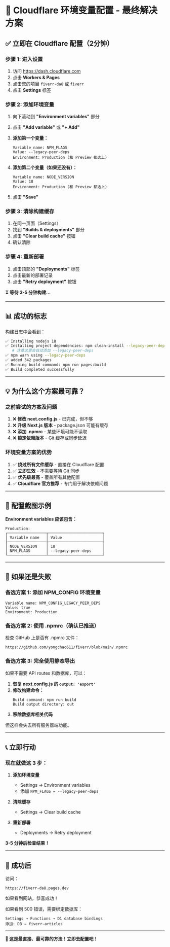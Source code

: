 # 🎯 Cloudflare 环境变量配置 - 最终解决方案

## ✅ 立即在 Cloudflare 配置（2分钟）

### 步骤 1: 进入设置

1. 访问 https://dash.cloudflare.com
2. 点击 **Workers & Pages**
3. 点击您的项目 `fiverr-da8` 或 `fiverr`
4. 点击 **Settings** 标签

### 步骤 2: 添加环境变量

1. 向下滚动到 **"Environment variables"** 部分
2. 点击 **"Add variable"** 或 **"+ Add"**

3. **添加第一个变量：**
   ```
   Variable name: NPM_FLAGS
   Value: --legacy-peer-deps
   Environment: Production (和 Preview 都选上)
   ```

4. **添加第二个变量（如果还没有）：**
   ```
   Variable name: NODE_VERSION
   Value: 18
   Environment: Production (和 Preview 都选上)
   ```

5. 点击 **"Save"**

### 步骤 3: 清除构建缓存

1. 在同一页面（Settings）
2. 找到 **"Builds & deployments"** 部分
3. 点击 **"Clear build cache"** 按钮
4. 确认清除

### 步骤 4: 重新部署

1. 点击顶部的 **"Deployments"** 标签
2. 点击最新的部署记录
3. 点击 **"Retry deployment"** 按钮

⏳ **等待 3-5 分钟构建...**

---

## 📊 成功的标志

构建日志中会看到：

```bash
✅ Installing nodejs 18
✅ Installing project dependencies: npm clean-install --legacy-peer-deps --progress=false
   # 注意这里会自动添加 --legacy-peer-deps
✅ npm warn using --legacy-peer-deps
✅ added 342 packages
✅ Running build command: npm run pages:build
✅ Build completed successfully
```

---

## 💡 为什么这个方案最可靠？

### 之前尝试的方案及问题

1. ❌ **修改 next.config.js** - 已完成，但不够
2. ❌ **升级 Next.js 版本** - package.json 可能有缓存
3. ❌ **添加 .npmrc** - 某些环境可能不读取
4. ❌ **锁定依赖版本** - Git 缓存或同步延迟

### 环境变量方案的优势

1. ✅ **绕过所有文件缓存** - 直接在 Cloudflare 配置
2. ✅ **立即生效** - 不需要等待 Git 同步
3. ✅ **优先级最高** - 覆盖所有其他配置
4. ✅ **Cloudflare 官方推荐** - 专门用于解决依赖问题

---

## 🎯 配置截图示例

**Environment variables 应该包含：**

```
Production:
┌─────────────────┬────────────────────────┐
│ Variable name   │ Value                  │
├─────────────────┼────────────────────────┤
│ NODE_VERSION    │ 18                     │
│ NPM_FLAGS       │ --legacy-peer-deps     │
└─────────────────┴────────────────────────┘
```

---

## 🔧 如果还是失败

### 备选方案 1: 添加 NPM_CONFIG 环境变量

```
Variable name: NPM_CONFIG_LEGACY_PEER_DEPS
Value: true
Environment: Production
```

### 备选方案 2: 使用 .npmrc（确认已推送）

检查 GitHub 上是否有 .npmrc 文件：
```
https://github.com/yongchao611/fiverr/blob/main/.npmrc
```

### 备选方案 3: 完全使用静态导出

如果不需要 API routes 和数据库，可以：

1. **恢复 next.config.js 的 `output: 'export'`**
2. **修改构建命令：**
   ```
   Build command: npm run build
   Build output directory: out
   ```
3. **移除数据库相关代码**

但这样会失去所有服务器端功能。

---

## 📞 立即行动

### 现在就做这 3 步：

1. **添加环境变量**
   - Settings → Environment variables
   - 添加 `NPM_FLAGS = --legacy-peer-deps`

2. **清除缓存**
   - Settings → Clear build cache

3. **重新部署**
   - Deployments → Retry deployment

**3-5 分钟后检查结果！**

---

## 🎉 成功后

访问：
```
https://fiverr-da8.pages.dev
```

如果看到网站，恭喜成功！

如果看到 500 错误，需要绑定数据库：
```
Settings → Functions → D1 database bindings
添加: DB → fiverr-articles
```

---

**🚀 这是最直接、最可靠的方法！立即去配置吧！**

